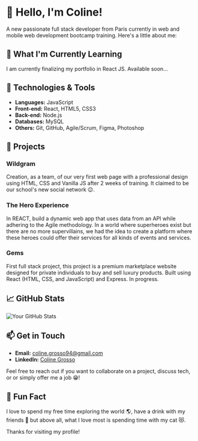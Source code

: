 # 👋 Hello, I'm Coline!

A new passionate full stack developer from Paris currently in web and mobile web development bootcamp training. 
Here's a little about me:

## 🌱 What I'm Currently Learning
I am currently finalizing my portfolio in React JS. Available soon...

## 🔧 Technologies & Tools
- **Languages:** JavaScript
- **Front-end:** React, HTML5, CSS3
- **Back-end:** Node.js
- **Databases:** MySQL
- **Others:** Git, GitHub, Agile/Scrum, Figma, Photoshop

## 🚀 Projects

### Wildgram
Creation, as a team, of our very first web page with a professional design using HTML, CSS and Vanilla JS after 2 weeks of training. It claimed to be our school's new social network 😉.

### The Hero Experience
In REACT, build a dynamic web app that uses data from an API while adhering to the Agile methodology.
In a world where superheroes exist but there are no more supervillains, we had the idea to create a platform where these heroes could offer their services for all kinds of events and services. 

### Gems
First full stack project, this project is a premium marketplace website designed for private individuals to buy and sell luxury products. Built using React (HTML, CSS, and JavaScript) and Express. In progress.

## 📈 GitHub Stats
![Your GitHub Stats](https://github-readme-stats.vercel.app/api?username=your-github-Coline1186&show_icons=true&theme=radical)

## 📫 Get in Touch
- **Email:** [coline.grosso94@gmail.com](mailto:coline.grosso94@gmail.com)
- **LinkedIn:** [Coline Grosso](https://www.linkedin.com/in/coline-grosso-063298247/)

Feel free to reach out if you want to collaborate on a project, discuss tech, or or simply offer me a job 😁!

## 🎨 Fun Fact
I love to spend my free time exploring the world 🌎, have a drink with my friends 🍜 but above all, what I love most is spending time with my cat 😻.

Thanks for visiting my profile!
